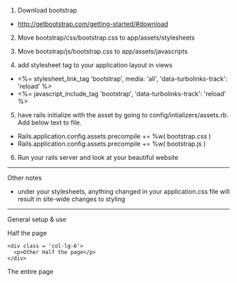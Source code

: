 1. Download bootstrap
  - http://getbootstrap.com/getting-started/#download

2. Move bootstrap/css/bootstrap.css to app/assets/stylesheets

3. Move bootstrap/js/bootstrap.css to app/assets/javascripts

4. add stylesheet tag to your application layout in views
  - <%= stylesheet_link_tag    'bootstrap', media: 'all', 'data-turbolinks-track': 'reload' %>
  - <%= javascript_include_tag 'bootstrap', 'data-turbolinks-track': 'reload' %>

5. have rails initialize with the asset by going to config/intializers/assets.rb. Add below text to file.
  - Rails.application.config.assets.precompile += %w( bootstrap.css )
  - Rails.application.config.assets.precompile += %w( bootstrap.js )

6. Run your rails server and look at your beautiful website

*****
Other notes
- under your stylesheets, anything changed in your application.css file will result in site-wide changes to styling
*****

General setup & use

<div class="container-fluid">
  <div class = "row">
    <div class = 'col-lg-6'>
      <p>Half the page</p>
    </div>

    <div class = 'col-lg-6'>
      <p>Other Half the page</p>
    </div>
  </div> <!-- end .row -->

  <div class = "row">
    <div class = 'col-lg-12'>
      <p>The entire page</p>
    </div>
  </div> <!-- end .row -->

</div> <!--end .container-fluid-->
